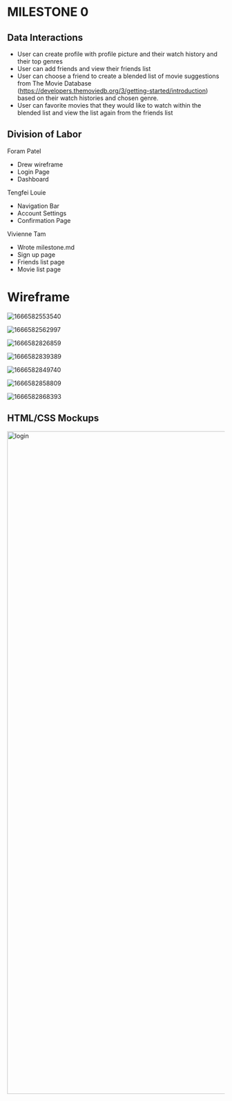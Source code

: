 # **MILESTONE 0**

## **Data Interactions**

* User can create profile with profile picture and their watch history and their top genres
* User can add friends and view their friends list
* User can choose a friend to create a blended list of movie suggestions from The Movie Database (https://developers.themoviedb.org/3/getting-started/introduction) based on their watch histories and chosen genre.
* User can favorite movies that they would like to watch within the blended list and view the list again from the friends list

## **Division of Labor**

Foram Patel

* Drew wireframe
* Login Page
* Dashboard

Tengfei Louie

* Navigation Bar
* Account Settings
* Confirmation Page

Vivienne Tam

* Wrote milestone.md
* Sign up page
* Friends list page
* Movie list page

# Wireframe

![1666582553540](image/milestone1/1666582553540.png)

![1666582562997](image/milestone1/1666582562997.png)

![1666582826859](image/milestone1/1666582826859.png)

![1666582839389](image/milestone1/1666582839389.png)

![1666582849740](image/milestone1/1666582849740.png)

![1666582858809](image/milestone1/1666582858809.png)

![1666582868393](image/milestone1/1666582868393.png)

## **HTML/CSS Mockups**
<img width="1536" alt="login" src="https://user-images.githubusercontent.com/26626021/197444617-88e66d04-097d-4d2f-8e1f-ff754393d79f.png">
